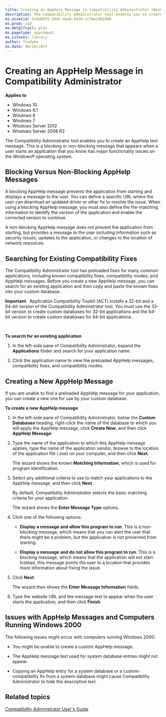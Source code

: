 ```yaml
---
title: Creating an AppHelp Message in Compatibility Administrator (Windows 10)
description: The Compatibility Administrator tool enables you to create an AppHelp text message. This is a blocking or non-blocking message that appears when a user starts an application that you know has major functionality issues on the Windows® operating system.
ms.assetid: 5c6e89f5-1942-4aa4-8439-ccf0ecd02848
ms.prod: w10
ms.mktglfcycl: plan
ms.pagetype: appcompat
ms.sitesec: library
author: TrudyHa
ms.date: 04/19/2017
---
```


# Creating an AppHelp Message in Compatibility Administrator


**Applies to**

-   Windows 10
-   Windows 8.1
-   Windows 8
-   Windows 7
-   Windows Server 2012
-   Windows Server 2008 R2

The Compatibility Administrator tool enables you to create an AppHelp text message. This is a blocking or non-blocking message that appears when a user starts an application that you know has major functionality issues on the Windows® operating system.

## Blocking Versus Non-Blocking AppHelp Messages


A blocking AppHelp message prevents the application from starting and displays a message to the user. You can define a specific URL where the user can download an updated driver or other fix to resolve the issue. When using a blocking AppHelp message, you must also define the file-matching information to identify the version of the application and enable the corrected version to continue.

A non-blocking AppHelp message does not prevent the application from starting, but provides a message to the user including information such as security issues, updates to the application, or changes to the location of network resources.

## Searching for Existing Compatibility Fixes


The Compatibility Administrator tool has preloaded fixes for many common applications, including known compatibility fixes, compatibility modes, and AppHelp messages. Before you create a new AppHelp message, you can search for an existing application and then copy and paste the known fixes into your custom database.

**Important**  
Application Compatibility Toolkit (ACT) installs a 32-bit and a 64-bit version of the Compatibility Administrator tool. You must use the 32-bit version to create custom databases for 32-bit applications and the 64-bit version to create custom databases for 64-bit applications.

 

**To search for an existing application**

1.  In the left-side pane of Compatibility Administrator, expand the **Applications** folder and search for your application name.

2.  Click the application name to view the preloaded AppHelp messages, compatibility fixes, and compatibility modes.

## Creating a New AppHelp Message


If you are unable to find a preloaded AppHelp message for your application, you can create a new one for use by your custom database.

**To create a new AppHelp message**

1.  In the left-side pane of Compatibility Administrator, below the **Custom Databases** heading, right-click the name of the database to which you will apply the AppHelp message, click **Create New**, and then click **AppHelp Message**.

2.  Type the name of the application to which this AppHelp message applies, type the name of the application vendor, browse to the location of the application file (.exe) on your computer, and then click **Next**.

    The wizard shows the known **Matching Information**, which is used for program identification.

3.  Select any additional criteria to use to match your applications to the AppHelp message, and then click **Next**.

    By default, Compatibility Administrator selects the basic matching criteria for your application.

    The wizard shows the **Enter Message Type** options.

4.  Click one of the following options:

    -   **Display a message and allow this program to run**. This is a non-blocking message, which means that you can alert the user that there might be a problem, but the application is not prevented from starting.

    -   **Display a message and do not allow this program to run**. This is a blocking message, which means that the application will not start. Instead, this message points the user to a location that provides more information about fixing the issue.

5.  Click **Next**.

    The wizard then shows the **Enter Message Information** fields.

6.  Type the website URL and the message text to appear when the user starts the application, and then click **Finish**.

## Issues with AppHelp Messages and Computers Running Windows 2000


The following issues might occur with computers running Windows 2000:

-   You might be unable to create a custom AppHelp message.

-   The AppHelp message text used for system database entries might not appear.

-   Copying an AppHelp entry for a system database or a custom-compatibility fix from a system database might cause Compatibility Administrator to hide the descriptive text.

## Related topics
[Compatibility Administrator User's Guide](compatibility-administrator-users-guide.md)